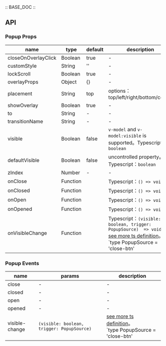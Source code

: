 :: BASE_DOC ::

## API

### Popup Props

name | type | default | description | required
-- | -- | -- | -- | --
closeOnOverlayClick | Boolean | true | \- | N
customStyle | String | '' | \- | N
lockScroll | Boolean | true | \- | N
overlayProps | Object | {} | \- | N
placement | String | top | options：top/left/right/bottom/center | N
showOverlay | Boolean | true | \- | N
to | String | - | \- | N
transitionName | String | - | \- | N
visible | Boolean | false | `v-model` and `v-model:visible` is supported。Typescript：`boolean` | N
defaultVisible | Boolean | false | uncontrolled property。Typescript：`boolean` | N
zIndex | Number | - | \- | N
onClose | Function |  | Typescript：`() => void`<br/> | N
onClosed | Function |  | Typescript：`() => void`<br/> | N
onOpen | Function |  | Typescript：`() => void`<br/> | N
onOpened | Function |  | Typescript：`() => void`<br/> | N
onVisibleChange | Function |  | Typescript：`(visible: boolean, trigger: PopupSource)  => void`<br/>[see more ts definition](https://github.com/Tencent/tdesign-mobile-vue/tree/develop/src/popup/type.ts)。<br/>`type PopupSource = 'close-btn' | 'overlay'`<br/> | N

### Popup Events

name | params | description
-- | -- | --
close | \- | \-
closed | \- | \-
open | \- | \-
opened | \- | \-
visible-change | `(visible: boolean, trigger: PopupSource) ` | [see more ts definition](https://github.com/Tencent/tdesign-mobile-vue/tree/develop/src/popup/type.ts)。<br/>`type PopupSource = 'close-btn' | 'overlay'`<br/>
